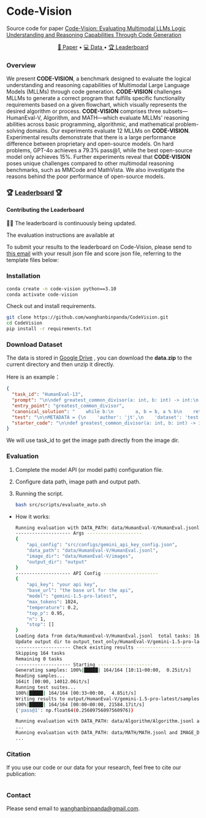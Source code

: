 # Code-Vision

Source code for paper [Code-Vision: Evaluating Multimodal LLMs Logic Understanding and Reasoning Capabilities Through Code Generation]()

<p align="center">
    <a href="">📜 Paper</a> •
    <a href="">💻 Data </a> •
    <a href="https://hellokisen.github.io/codevision.io/">🏆 Leaderboard</a> 
</p>

### Overview

We present **CODE-VISION**, a benchmark designed to evaluate the logical understanding and reasoning capabilities of Multimodal Large Language Models (MLLMs) through code generation. **CODE-VISION** challenges MLLMs to generate a correct program that fulfills specific functionality requirements based on a given flowchart, which visually represents the desired algorithm or process. **CODE-VISION** comprises three subsets—HumanEval-V, Algorithm, and MATH—which evaluate MLLMs' reasoning abilities across basic programming, algorithmic, and mathematical problem-solving domains. Our experiments evaluate 12 MLLMs on **CODE-VISION**. Experimental results demonstrate that there is a large performance difference between proprietary and open-source models. On hard problems, GPT-4o achieves a 79.3% pass@1, while the best open-source model only achieves 15%. Further experiments reveal that **CODE-VISION** poses unique challenges compared to other multimodal reasoning benchmarks, such as MMCode and MathVista. We also investigate the reasons behind the poor performance of open-source models.

### 🏆 [Leaderboard](https://hellokisen.github.io/codevision.io/) 🏆

#### Contributing the Leaderboard

🚨🚨 The leaderboard is continuously being updated.

The evaluation instructions are available at 

To submit your results to the leaderboard on Code-Vision, please send to [this email]() with your result json file and score json file, referring to the template files below:





### Installation

```bash
conda create -n code-vision python==3.10
conda activate code-vision
```

Check out and install requirements.

```bash
git clone https://github.com/wanghanbinpanda/CodeVision.git
cd CodeVision
pip install -r requirements.txt
```

### Download Dataset

The data is stored in [Google Drive](https://drive.google.com/file/d/1aiJB6Z1xQcBAwgcfJFTOUIpf6vVYRsq_/view?usp=sharing) , you can download the **data.zip** to the current directory and then unzip it directly.

Here is an example：

```json
{
  "task_id": "HumanEval-13", 
  "prompt": "\n\ndef greatest_common_divisor(a: int, b: int) -> int:\n    \"\"\" Return a greatest common divisor of two integers a and b\n    >>> greatest_common_divisor(3, 5)\n    1\n    >>> greatest_common_divisor(25, 15)\n    5\n    \"\"\"\n", 
  "entry_point": "greatest_common_divisor", 
  "canonical_solution": "    while b:\n        a, b = b, a % b\n    return a\n", 
  "test": "\n\nMETADATA = {\n    'author': 'jt',\n    'dataset': 'test'\n}\n\n\ndef check(candidate):\n    assert candidate(3, 7) == 1\n    assert candidate(10, 15) == 5\n    assert candidate(49, 14) == 7\n    assert candidate(144, 60) == 12\n", 
  "starter_code": "\n\ndef greatest_common_divisor(a: int, b: int) -> int:"
}
```

We will use task_id to get the image path directly from the image dir.

### Evaluation

1. Complete the model API (or model path) configuration file.

   

2. Configure data path, image path and output path.

   

3. Running the script.

   ```sh
   bash src/scripts/evaluate_auto.sh
   ```

- How it works:

  ```sh
  Running evaluation with DATA_PATH: data/HumanEval-V/HumanEval.jsonl and IMAGE_DIR: data/HumanEval-V/images
  -------------------- Args --------------------
  {
      "api_config": "src/configs/gemini_api_key_config.json",
      "data_path": "data/HumanEval-V/HumanEval.jsonl",
      "image_dir": "data/HumanEval-V/images",
      "output_dir": "output"
  }
  -------------------- API Config --------------------
  {
      "api_key": "your api key",
      "base_url": "the base url for the api",
      "model": "gemini-1.5-pro-latest",
      "max_tokens": 1024,
      "temperature": 0.2,
      "top_p": 0.95,
      "n": 1,
      "stop": []
  }
  Loading data from data/HumanEval-V/HumanEval.jsonl  total tasks: 164
  Update output dir to output_text_only/HumanEval-V/gemini-1.5-pro-latest
  -------------------- Check existing results --------------------
  Skipping 164 tasks
  Remaining 0 tasks
  -------------------- Starting --------------------
  Generating samples: 100%|█████| 164/164 [10:11<00:00,  0.25it/s]
  Reading samples...
  164it [00:00, 14012.06it/s]
  Running test suites...
  100%|█████| 164/164 [00:33<00:00,  4.85it/s]
  Writing results to output/HumanEval-V/gemini-1.5-pro-latest/samples.jsonl_results.jsonl...
  100%|█████| 164/164 [00:00<00:00, 21584.17it/s]
  {'pass@1': np.float64(0.25609756097560976)}
  
  Running evaluation with DATA_PATH: data/Algorithm/Algorithm.jsonl and IMAGE_DIR: data/Algorithm/images
  ...
  Running evaluation with DATA_PATH: data/MATH/MATH.jsonl and IMAGE_DIR: data/MATH/images
  ...
  ```

### Citation

If you use our code or our data for your research, feel free to cite our publication:

```

```



### Contact

Please send email to [wanghanbinpanda@gmail.com](mailto:wanghanbinpanda@gmail.com).
